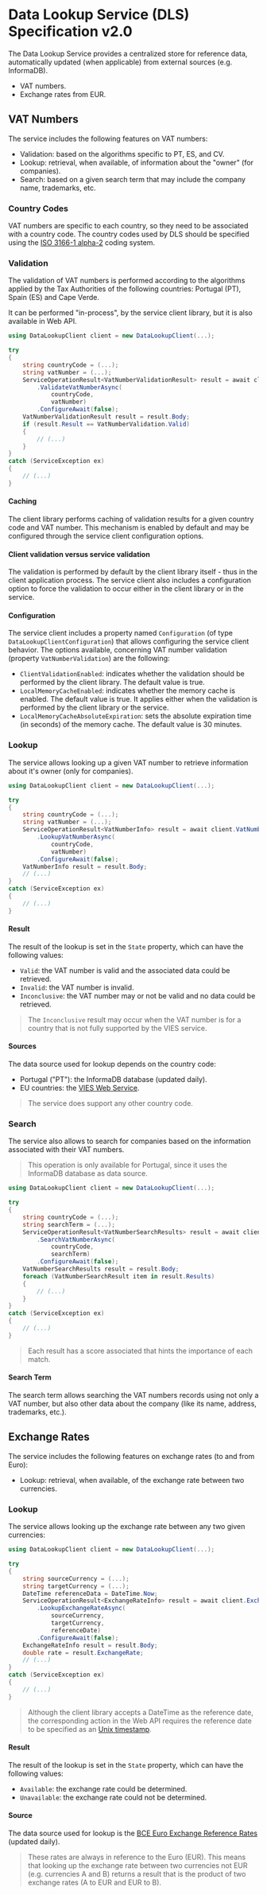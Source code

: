 # Data Lookup Service (DLS) Specification v2.0

The Data Lookup Service provides a centralized store for reference data, automatically updated (when applicable) from external sources (e.g. InformaDB). 

- VAT numbers.
- Exchange rates from EUR.

## VAT Numbers

The service includes the following features on VAT numbers:

- Validation: based on the algorithms specific to PT, ES, and CV.
- Lookup: retrieval, when available, of information about the "owner" (for companies).
- Search: based on a given search term that may include the company name, trademarks, etc.

### Country Codes

VAT numbers are specific to each country, so they need to be associated with a country code. The country codes used by DLS should be specified using the [ISO 3166-1 alpha-2](https://en.wikipedia.org/wiki/ISO_3166-1_alpha-2) coding system.

### Validation

The validation of VAT numbers is performed according to the algorithms applied by the Tax Authorities of the following countries: Portugal (PT), Spain (ES) and Cape Verde.

It can be performed "in-process", by the service client library, but it is also available in Web API.

```csharp
using DataLookupClient client = new DataLookupClient(...);

try
{
    string countryCode = (...);
    string vatNumber = (...);
    ServiceOperationResult<VatNumberValidationResult> result = await client.VatNumber
        .ValidateVatNumberAsync(
            countryCode, 
            vatNumber)
        .ConfigureAwait(false);
    VatNumberValidationResult result = result.Body;
    if (result.Result == VatNumberValidation.Valid)
    {
        // (...)
    }
}
catch (ServiceException ex)
{
    // (...)
}
```

#### Caching

The client library performs caching of validation results for a given country code and VAT number. This mechanism is enabled by default and may be configured through the service client configuration options.

#### Client validation versus service validation

The validation is performed by default by the client library itself - thus in the client application process. The service client also includes a configuration option to force the validation to occur either in the client library or in the service.

#### Configuration

The service client includes a property named `Configuration` (of type `DataLookupClientConfiguration`) that allows configuring the service client behavior. The options available, concerning VAT number validation (property `VatNumberValidation`) are the following:

- `ClientValidationEnabled`: indicates whether the validation should be performed by the client library. The default value is true.
- `LocalMemoryCacheEnabled`: indicates whether the memory cache is enabled. The default value is true. It applies either when the validation is performed by the client library or the service.
- `LocalMemoryCacheAbsoluteExpiration`: sets the absolute expiration time (in seconds) of the memory cache. The default value is 30 minutes.

### Lookup

The service allows looking up a given VAT number to retrieve information about it's owner (only for companies).

```csharp
using DataLookupClient client = new DataLookupClient(...);

try
{
    string countryCode = (...);
    string vatNumber = (...);
    ServiceOperationResult<VatNumberInfo> result = await client.VatNumber
        .LookupVatNumberAsync(
            countryCode, 
            vatNumber)
        .ConfigureAwait(false);
    VatNumberInfo result = result.Body;
    // (...)
}
catch (ServiceException ex)
{
    // (...)
}
```

#### Result

The result of the lookup is set in the `State` property, which can have the following values:

- `Valid`: the VAT number is valid and the associated data could be retrieved.
- `Invalid`: the VAT number is invalid.
- `Inconclusive`: the VAT number may or not be valid and no data could be retrieved.

> The `Inconclusive` result may occur when the VAT number is for a country that is not fully supported by the VIES service.

#### Sources

The data source used for lookup depends on the country code:

- Portugal ("PT"): the InformaDB database (updated daily).
- EU countries: the [VIES Web Service](http://ec.europa.eu/taxation_customs/vies/).

> The service does support any other country code.

### Search

The service also allows to search for companies based on the information associated with their VAT numbers.

> This operation is only available for Portugal, since it uses the InformaDB database as data source.

```csharp
using DataLookupClient client = new DataLookupClient(...);

try
{
    string countryCode = (...);
    string searchTerm = (...);
    ServiceOperationResult<VatNumberSearchResults> result = await client.VatNumber
        .SearchVatNumberAsync(
            countryCode, 
            searchTerm)
        .ConfigureAwait(false);
    VatNumberSearchResults result = result.Body;
    foreach (VatNumberSearchResult item in result.Results)
    {
        // (...)
    }
}
catch (ServiceException ex)
{
    // (...)
}
```

> Each result has a score associated that hints the importance of each match.

#### Search Term

The search term allows searching the VAT numbers records using not only a VAT number, but also other data about the company (like its name, address, trademarks, etc.).

## Exchange Rates

The service includes the following features on exchange rates (to and from Euro):

- Lookup: retrieval, when available, of the exchange rate between two currencies.

### Lookup

The service allows looking up the exchange rate between any two given currencies:

```csharp
using DataLookupClient client = new DataLookupClient(...);

try
{
    string sourceCurrency = (...);
    string targetCurrency = (...);
    DateTime referenceData = DateTime.Now;
    ServiceOperationResult<ExchangeRateInfo> result = await client.ExchRate
        .LookupExchangeRateAsync(
            sourceCurrency, 
            targetCurrency,
            referenceDate)
        .ConfigureAwait(false);
    ExchangeRateInfo result = result.Body;
    double rate = result.ExchangeRate;
    // (...)
}
catch (ServiceException ex)
{
    // (...)
}
```

> Although the client library accepts a DateTime as the reference date, the corresponding action in the Web API requires the reference date to be specified as an [Unix timestamp](https://www.unixtimestamp.com/).

#### Result

The result of the lookup is set in the `State` property, which can have the following values:

- `Available`: the exchange rate could be determined.
- `Unavailable`: the exchange rate could not be determined.

#### Source

The data source used for lookup is the [BCE Euro Exchange Reference Rates](https://www.ecb.europa.eu/stats/policy_and_exchange_rates/euro_reference_exchange_rates/) (updated daily).

> These rates are always in reference to the Euro (EUR). This means that looking up the exchange rate between two currencies not EUR (e.g. currencies A and B) returns a result that is the product of two exchange rates (A to EUR and EUR to B).

